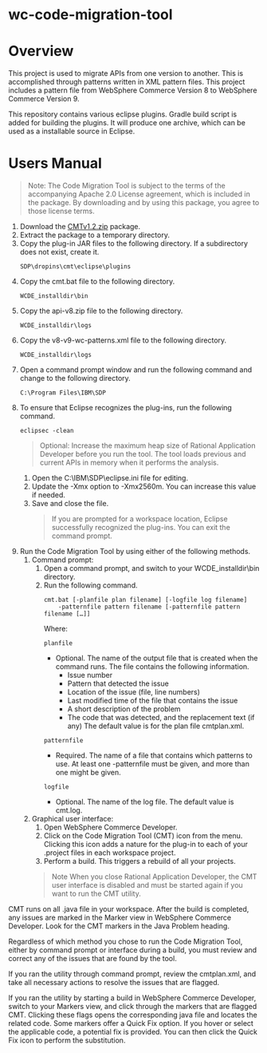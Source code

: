 # wc-code-migration-tool

# Overview
This project is used to migrate APIs from one version to another. This is accomplished through patterns written in XML pattern files. This project includes a pattern file from WebSphere Commerce Version 8 to WebSphere Commerce Version 9.

This repository contains various eclipse plugins.  Gradle build script is added for building the plugins. It will 
produce one archive, which can be used as a installable source 
in Eclipse.

# Users Manual

> Note: The Code Migration Tool is subject to the terms of the accompanying Apache 2.0 License agreement, which is included in the package. By downloading and by using this package, you agree to those license terms.

1. Download the [CMTv1.2.zip](CMTv1.2.zip) package. 
2. Extract the package to a temporary directory.
3. Copy the plug-in JAR files to the following directory. If a subdirectory does not exist, create it. 
   ```
   SDP\dropins\cmt\eclipse\plugins
   ```
4. Copy the cmt.bat file to the following directory. 
   ```
   WCDE_installdir\bin
   ```
5. Copy the api-v8.zip file to the following directory.
   ```
   WCDE_installdir\logs
   ```
6. Copy the v8-v9-wc-patterns.xml file to the following directory. 
   ```
   WCDE_installdir\logs
   ```
7. Open a command prompt window and run the following command and change to the following directory. 
   ```
   C:\Program Files\IBM\SDP
   ```
8. To ensure that Eclipse recognizes the plug-ins, run the following command. 
   ```
   eclipsec -clean 
   ```
   > Optional: Increase the maximum heap size of Rational Application Developer before you run the tool. The tool loads previous and current APIs in memory when it performs the analysis. 
   1. Open the C:\IBM\SDP\eclipse.ini file for editing.
   2. Update the -Xmx option to -Xmx2560m. You can increase this value if needed.
   3. Save and close the file. 
      > If you are prompted for a workspace location, Eclipse successfully recognized the plug-ins. You can exit the command prompt. 
9. Run the Code Migration Tool by using either of the following methods. 
   1. Command prompt:
      1. Open a command prompt, and switch to your WCDE_installdir\bin directory.
      2. Run the following command.
         ```
         cmt.bat [-planfile plan filename] [-logfile log filename]
             -patternfile pattern filename [-patternfile pattern filename […]] 
         ```
         Where: 
         ```
         planfile
         ```
         - Optional. The name of the output file that is created when the command runs. The file contains the following information.
           - Issue number
           - Pattern that detected the issue
           - Location of the issue (file, line numbers)
           - Last modified time of the file that contains the issue
           - A short description of the problem
           - The code that was detected, and the replacement text (if any)
         The default value is for the plan file cmtplan.xml.
         ```
         patternfile
         ```
         - Required. The name of a file that contains which patterns to use. At least one -patternfile must be given, and more than one might be given.
         ```
         logfile
         ```
         - Optional. The name of the log file. The default value is cmt.log.
   2. Graphical user interface:
      1. Open WebSphere Commerce Developer. 
      2. Click on the  Code Migration Tool (CMT) icon from the menu. Clicking this icon adds a nature for the plug-in to each of your .project files in each workspace project.
      3. Perform a build. This triggers a rebuild of all your projects.
      > Note When you close Rational Application Developer, the CMT user interface is disabled and must be started again if you want to run the CMT utility.

CMT runs on all .java file in your workspace. After the build is completed, any issues are marked in the Marker view in WebSphere Commerce Developer. Look for the CMT markers in the Java Problem heading.

Regardless of which method you chose to run the Code Migration Tool, either by command prompt or interface during a build, you must review and correct any of the issues that are found by the tool. 

If you ran the utility through command prompt, review the cmtplan.xml, and take all necessary actions to resolve the issues that are flagged. 

If you ran the utility by starting a build in WebSphere Commerce Developer, switch to your Markers view, and click through the markers that are flagged CMT. Clicking these flags opens the corresponding java file and locates the related code. Some markers offer a Quick Fix option. If you hover or select the applicable code, a potential fix is provided. You can then click the Quick Fix icon to perform the substitution.
